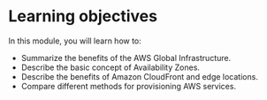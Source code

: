 # Learning objectives

In this module, you will learn how to:
* Summarize the benefits of the AWS Global Infrastructure.
* Describe the basic concept of Availability Zones.
* Describe the benefits of Amazon CloudFront and edge locations.
* Compare different methods for provisioning AWS services.
